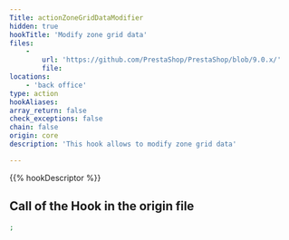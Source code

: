 ```yaml
---
Title: actionZoneGridDataModifier
hidden: true
hookTitle: 'Modify zone grid data'
files:
    -
        url: 'https://github.com/PrestaShop/PrestaShop/blob/9.0.x/'
        file: 
locations:
    - 'back office'
type: action
hookAliases: 
array_return: false
check_exceptions: false
chain: false
origin: core
description: 'This hook allows to modify zone grid data'

---
```


{{% hookDescriptor %}}

## Call of the Hook in the origin file

```php
;
```

